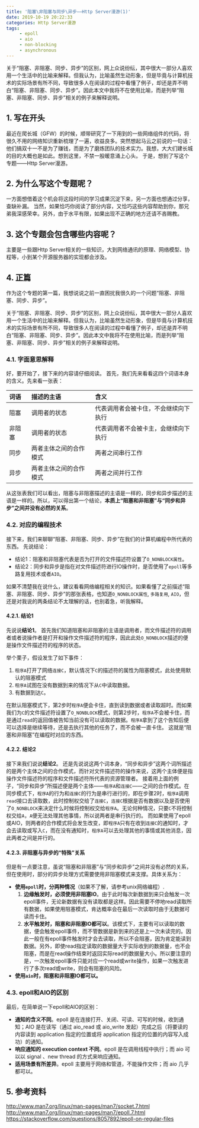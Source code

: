 ```yaml
---
title: '阻塞\非阻塞与同步\异步——Http Server漫游(1)'
date: 2019-10-19 20:22:33
categories: Http Server漫游
tags: 
     - epoll
     - aio
     - non-blocking
     - asynchronous
---
```

关于“阻塞、非阻塞、同步、异步”的区别，网上众说纷纭，其中很大一部分人喜欢用一个生活中的比喻来解释。但我认为，比喻虽然生动形象，但是毕竟与计算机技术的实际场景有所不同，导致很多人在阅读的过程中看懂了例子，却还是弄不明白“阻塞、非阻塞、同步、异步”。因此本文中我将不在使用比喻，而是列举“阻塞、非阻塞、同步、异步”相关的例子来解释说明。

<!-- more -->
## 1. 写在开头

最近在爬长城（GFW）的时候，顺带研究了一下用到的一些网络组件的代码，将很久不用的网络知识重新梳理了一遍，收益良多。突然想起马云之前说的一句话：他们搞双十一不是为了赚钱，而是为了磨炼团队的技术实力。我想，大大们建长城的目的大概也是如此。想到这里，不禁一股暖意涌上心头。
于是，想到了写这个专题——Http Server漫游。

## 2. 为什么写这个专题呢？

一方面想借着这个机会将这段时间的学习成果沉淀下来，另一方面也想通过分享，查缺补漏。
当然，如果恰巧你阅读了部分内容，又恰巧这些内容帮助到你，那兄弟我深感荣幸。另外，由于水平有限，如果出现不正确的地方还请不吝赐教。

## 3. 这个专题会包含哪些内容呢？

主要是一些跟Http Server相关的一些知识，大到网络通讯的原理、网络模型、协程等，小到某个开源服务器的实现都会涉及。

## 4. 正篇

作为这个专题的第一篇，我想说说之前一直困扰我很久的一个问题“阻塞、非阻塞、同步、异步”。

关于“阻塞、非阻塞、同步、异步”的区别，网上众说纷纭，其中很大一部分人喜欢用一个生活中的比喻来解释。但我认为，比喻虽然生动形象，但是毕竟与计算机技术的实际场景有所不同，导致很多人在阅读的过程中看懂了例子，却还是弄不明白“阻塞、非阻塞、同步、异步”。因此本文中我将不在使用比喻，而是列举“阻塞、非阻塞、同步、异步”相关的例子来解释说明。

### 4.1. 字面意思解释

好，要开始了，接下来的内容请仔细阅读。
首先，我们先来看看这四个词语本身的含义。先来看一张表：

|词语|描述的主语|含义|
|:-|:-|:-|
|阻塞|调用者的状态|代表调用者会被卡住，不会继续向下执行|
|非阻塞|调用者的状态|代表调用者不会被卡主，会继续向下执行|
|同步|两者主体之间的合作模式|两者之间串行工作|
|异步|两者主体之间的合作模式|两者之间并行工作|

从这张表我们可以看出，阻塞与非阻塞描述的主语是一样的，同步和异步描述的主语是一样的。所以，可以得出第一个结论，**本质上“阻塞和非阻塞”与“同步和异步”之间并没有必然的关系**。

### 4.2. 对应的编程技术

接下来，我们来聊聊“阻塞、非阻塞、同步、异步”在我们的计算机编程中所代表的东西。
先说结论：
* 结论1：阻塞和非阻塞代表是否为打开的文件描述符设置了`O_NONBLOCK属性`。
* 结论2：同步和异步是指在对文件描述符进行IO操作时，是否使用了`epoll`等多路复用技术或者`AIO`。

如果不清楚我在说什么，建议看看网络编程相关的知识。如果看懂了之前描述“阻塞、非阻塞、同步、异步”的那张表格，也知道`O_NONBLOCK属性`, `多路复用`, `AIO`，但还是对我说的两条结论不太理解的话，也别着急，听我解释。

#### 4.2.1. 结论1

先说说**结论1**。
首先我们知道阻塞和非阻塞的主语是调用者，而文件描述符的调用者或者说操作者是打开和操作文件描述符的程序，因此此处`O_NONBLOCK`描述的便是操作文件描述符的程序的状态。

举个栗子，假设发生了如下事件：

1. `程序A`打开了网络`连接C`，默认情况下`C`的描述符的属性为阻塞模式，此处使用默认的阻塞模式
2. `程序A`试图在没有数据到来的情况下从`C`中读取数据。
3. 有数据到达`C`。

在默认阻塞模式下，第2步时`程序A`便会卡住，直到读到数据或者读取超时。而如果我们为`C`的文件描述符设置了`O_NONBLOCK`模式，则第2步时，`程序A`不会被卡住，而是通过`read`的返回值被告知当前没有可以读取的数据。`程序A`拿到了这个告知后便可以选择是继续等待，还是去执行其他的任务了，而不会被一直卡住。
这就是“阻塞和非阻塞”在编程时对应的东西。

#### 4.2.2. 结论2

接下来我们说说**结论2**。
还是先说说这两个词本身，“同步和异步”这两个词所描述的是两个主体之间的合作模式，而针对文件描述符的操作来说，这两个主体便是指操作文件描述符的程序和文件描述符所代表的资源管理者。
接着用上面的例子，“同步和异步”所描述便是两个主体——`程序A`和`连接C`——之间的合作模式。在同步模式下，`程序A`的行为和`连接C`的行为是串行进行的，即在步骤2时，`程序A`调用`read`接口去读取数，此时控制权交给了`连接C`，`连接C`根据是否有数据以及是否使用了`O_NONBLOCK`来决定什么时候将控制权交给`程序A`。无论何种情况，只要`C`不将控制权交给`A`，`A`便无法处理其他事情，所以说两者是串行执行的。
而如果使用了epoll或AIO，则两者的合作模式将会发生改变，即`程序A`只有在收到`连接C`的通知时，才会去读取或写入`C`，而在没有通知时，`程序A`可以去处理其他的事情或其他消息，因此两者之间是并行的。

#### 4.2.3. 非阻塞与异步的“特殊”关系

但是有一点要注意，虽说“阻塞和非阻塞”与“同步和异步”之间并没有必然的关系，但在使用时，部分的异步处理方式需要使用非阻塞模式来支撑。具体关系为：
* **使用`epoll`时，分两种情况**（如果不了解，请参考unix网络编程）.
    1. **边缘触发时，必须使用非阻塞IO**。由于此时每次新数据到来只会触发一次epoll事件，无论新数据有没有读取都是这样。因此需要不停地read读取所有数据，如果使用阻塞模式，肯达概率会在最后一次读取时由于无数据可读而卡住。
    2. **水平触发时，阻塞和非阻塞IO都可以**。该模式下，主要有可以读取的数据，便会触发epoll事件，而不管数据是新到来的还是上一次未读完的。因此一般在有epoll事件触发时才会去读取，所以不会阻塞，因为肯定能读到数据。另外，即使read指定读取的数据量大于实际收到的数据量，也不会阻塞，而是在read操作结束时返回实际read的数据量大小。所以要注意的是，一次触发epoll事件只能对应一个read或write操作，如果一次触发进行了多次read或write，则会有阻塞的风险。
* **使用`aio`时，阻塞和非阻塞IO都可以。**

### 4.3. epoll和AIO的区别

最后，在简单说一下epoll和AIO的区别：
* **通知的含义不同**。epoll 是在连接打开、关闭、可读、可写的时候，收到通知；AIO 是在读写（通过 aio_read 或 aio_write 发起）完成之后（将要读的内容读到 application 指定的位置或将 application 指定的位置的内容写入成功）的通知。
* **响应通知的 execution context 不同**。epoll 是在调用线程中执行；而 aio 可以以 signal 、new thread 的方式来响应通知。
* **适用场景有所差异**。epoll 主要用于网络和管道，不能操作文件；而 aio 几乎都可以。

## 5. 参考资料

<http://www.man7.org/linux/man-pages/man7/socket.7.html>
<http://www.man7.org/linux/man-pages/man7/epoll.7.html>
<https://stackoverflow.com/questions/8057892/epoll-on-regular-files>
